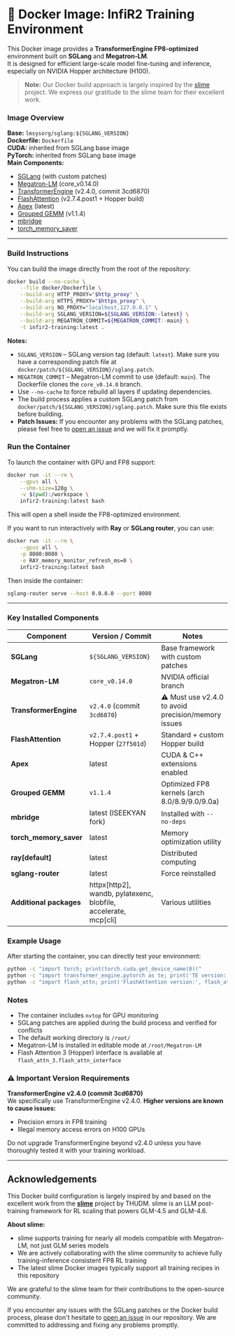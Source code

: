 # 🧱 Docker Image: InfiR2 Training Environment

This Docker image provides a **TransformerEngine FP8-optimized** environment built on **SGLang** and **Megatron-LM**.  
It is designed for efficient large-scale model fine-tuning and inference, especially on NVIDIA Hopper architecture (H100).

> **Note:** Our Docker build approach is largely inspired by the [slime](https://github.com/THUDM/slime) project. We express our gratitude to the slime team for their excellent work.


### Image Overview

**Base:** `lmsysorg/sglang:${SGLANG_VERSION}`  
**Dockerfile:** `Dockerfile`  
**CUDA:** inherited from SGLang base image  
**PyTorch:** inherited from SGLang base image  
**Main Components:**
- [SGLang](https://github.com/sgl-project/sglang) (with custom patches)
- [Megatron-LM](https://github.com/NVIDIA/Megatron-LM) (core_v0.14.0)
- [TransformerEngine](https://github.com/NVIDIA/TransformerEngine) (v2.4.0, commit 3cd6870)
- [FlashAttention](https://github.com/Dao-AILab/flash-attention) (v2.7.4.post1 + Hopper build)
- [Apex](https://github.com/NVIDIA/apex) (latest)
- [Grouped GEMM](https://github.com/fanshiqing/grouped_gemm) (v1.1.4)
- [mbridge](https://github.com/ISEEKYAN/mbridge.git)
- [torch_memory_saver](https://github.com/fzyzcjy/torch_memory_saver.git)

---

### Build Instructions

You can build the image directly from the root of the repository:

```bash
docker build --no-cache \
    --file docker/Dockerfile \
    --build-arg HTTP_PROXY="$http_proxy" \
    --build-arg HTTPS_PROXY="$https_proxy" \
    --build-arg NO_PROXY="localhost,127.0.0.1" \
    --build-arg SGLANG_VERSION=${SGLANG_VERSION:-latest} \
    --build-arg MEGATRON_COMMIT=${MEGATRON_COMMIT:-main} \
    -t infir2-training:latest .
```

 **Notes:**

* `SGLANG_VERSION` – SGLang version tag (default: `latest`). Make sure you have a corresponding patch file at `docker/patch/${SGLANG_VERSION}/sglang.patch`.
* `MEGATRON_COMMIT` – Megatron-LM commit to use (default: `main`). The Dockerfile clones the `core_v0.14.0` branch.
* Use `--no-cache` to force rebuild all layers if updating dependencies.
* The build process applies a custom SGLang patch from `docker/patch/${SGLANG_VERSION}/sglang.patch`. Make sure this file exists before building.
* **Patch Issues:** If you encounter any problems with the SGLang patches, please feel free to [open an issue](https://github.com/InfiXAI/InfiR2/issues) and we will fix it promptly.


### Run the Container

To launch the container with GPU and FP8 support:

```bash
docker run -it --rm \
    --gpus all \
    --shm-size=128g \
    -v $(pwd):/workspace \
    infir2-training:latest bash
```

This will open a shell inside the FP8-optimized environment.

If you want to run interactively with **Ray** or **SGLang router**, you can use:

```bash
docker run -it --rm \
    --gpus all \
    -p 8080:8080 \
    -e RAY_memory_monitor_refresh_ms=0 \
    infir2-training:latest bash
```

Then inside the container:

```bash
sglang-router serve --host 0.0.0.0 --port 8080
```

---

### Key Installed Components

| Component                  | Version / Commit                     | Notes                                       |
| -------------------------- | ------------------------------------ | ------------------------------------------- |
| **SGLang**                 | `${SGLANG_VERSION}`                  | Base framework with custom patches          |
| **Megatron-LM**            | `core_v0.14.0`                       | NVIDIA official branch                      |
| **TransformerEngine**      | `v2.4.0` (commit `3cd6870`)          | ⚠️ Must use v2.4.0 to avoid precision/memory issues |
| **FlashAttention**         | `v2.7.4.post1` + Hopper (`27f501d`)  | Standard + custom Hopper build              |
| **Apex**                   | latest                               | CUDA & C++ extensions enabled               |
| **Grouped GEMM**           | `v1.1.4`                             | Optimized FP8 kernels (arch 8.0/8.9/9.0/9.0a) |
| **mbridge**                | latest (ISEEKYAN fork)               | Installed with `--no-deps`                  |
| **torch_memory_saver**     | latest                               | Memory optimization utility                 |
| **ray[default]**           | latest                               | Distributed computing                       |
| **sglang-router**          | latest                               | Force reinstalled                           |
| **Additional packages**    | httpx[http2], wandb, pylatexenc, blobfile, accelerate, mcp[cli] | Various utilities |


### Example Usage

After starting the container, you can directly test your environment:

```bash
python -c "import torch; print(torch.cuda.get_device_name(0))"
python -c "import transformer_engine.pytorch as te; print('TE version:', te.__version__)"
python -c "import flash_attn; print('FlashAttention version:', flash_attn.__version__)"
```

### Notes

- The container includes `nvtop` for GPU monitoring
- SGLang patches are applied during the build process and verified for conflicts
- The default working directory is `/root/`
- Megatron-LM is installed in editable mode at `/root/Megatron-LM`
- Flash Attention 3 (Hopper) interface is available at `flash_attn_3.flash_attn_interface`

### ⚠️ Important Version Requirements

**TransformerEngine v2.4.0 (commit 3cd6870)**  
We specifically use TransformerEngine v2.4.0. **Higher versions are known to cause issues:**
- Precision errors in FP8 training
- Illegal memory access errors on H100 GPUs

Do not upgrade TransformerEngine beyond v2.4.0 unless you have thoroughly tested it with your training workload.

---

## Acknowledgements

This Docker build configuration is largely inspired by and based on the excellent work from the [**slime**](https://github.com/THUDM/slime) project by THUDM. slime is an LLM post-training framework for RL scaling that powers GLM-4.5 and GLM-4.6. 

**About slime:**
- slime supports training for nearly all models compatible with Megatron-LM, not just GLM series models
- We are actively collaborating with the slime community to achieve fully training-inference consistent FP8 RL training
- The latest slime Docker images typically support all training recipes in this repository

We are grateful to the slime team for their contributions to the open-source community.

If you encounter any issues with the SGLang patches or the Docker build process, please don't hesitate to [open an issue](https://github.com/InfiXAI/InfiR2/issues) in our repository. We are committed to addressing and fixing any problems promptly.

